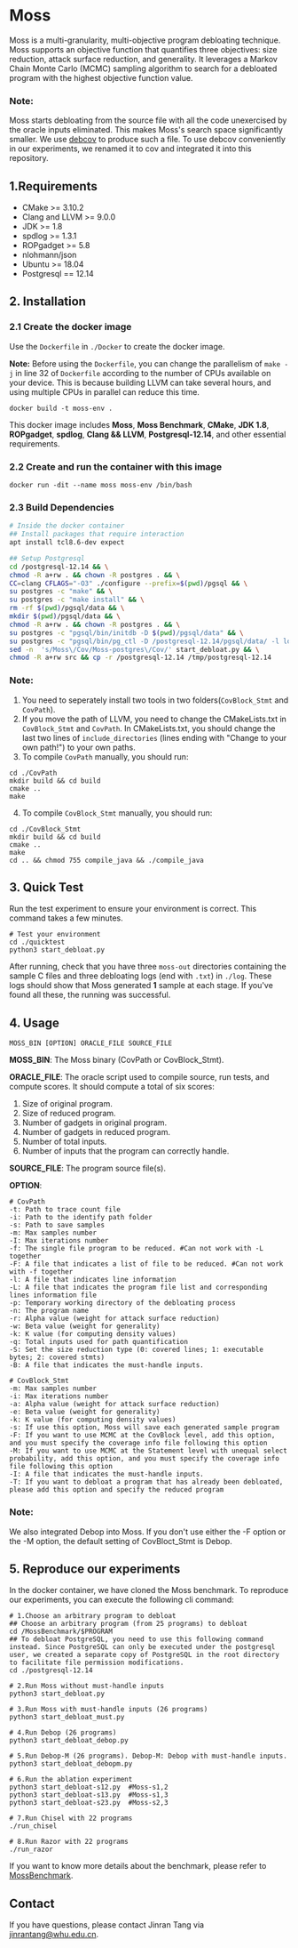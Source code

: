 # Moss
Moss is a multi-granularity, multi-objective program debloating technique. Moss supports an objective function that quantifies three objectives: size reduction, attack surface reduction, and generality. It leverages a Markov Chain Monte Carlo (MCMC) sampling algorithm to search for a debloated program with the highest objective function value.

### Note:
Moss starts debloating from the source file with all the code unexercised by the oracle inputs eliminated. 
This makes Moss's search space significantly smaller. 
We use [debcov](https://github.com/qixin5/debcov) to produce such a file. To use debcov conveniently in our experiments, we renamed it to cov and integrated it into this repository.


## 1.Requirements
* CMake >= 3.10.2
* Clang and LLVM >= 9.0.0
* JDK >= 1.8
* spdlog >= 1.3.1
* ROPgadget >= 5.8
* nlohmann/json
* Ubuntu >= 18.04
* Postgresql == 12.14


## 2. Installation

### 2.1 Create the docker image

Use the `Dockerfile` in `./Docker` to create the docker image.

**Note:** Before using the `Dockerfile`, you can change the parallelism of `make -j` in line 32 of `Dockerfile` according to the number of CPUs available on your device. This is because building LLVM can take several hours, and using multiple CPUs in parallel can reduce this time.

```shell
docker build -t moss-env .
```

This docker image includes **Moss**, **Moss Benchmark**, **CMake**, **JDK 1.8**, **ROPgadget**, **spdlog**, **Clang && LLVM**, **Postgresql-12.14**, and other essential requirements.

### 2.2 Create and run the container with this image

```shell
docker run -dit --name moss moss-env /bin/bash
```

### 2.3 Build Dependencies

```bash
# Inside the docker container
## Install packages that require interaction
apt install tcl8.6-dev expect

## Setup Postgresql
cd /postgresql-12.14 && \
chmod -R a+rw . && chown -R postgres . && \
CC=clang CFLAGS="-O3" ./configure --prefix=$(pwd)/pgsql && \
su postgres -c "make" && \
su postgres -c "make install" && \
rm -rf $(pwd)/pgsql/data && \
mkdir $(pwd)/pgsql/data && \
chmod -R a+rw . && chown -R postgres . && \
su postgres -c "pgsql/bin/initdb -D $(pwd)/pgsql/data" && \
su postgres -c "pgsql/bin/pg_ctl -D /postgresql-12.14/pgsql/data/ -l logfile start" && \
sed -n  's/Moss\/Cov/Moss-postgres\/Cov/' start_debloat.py && \
chmod -R a+rw src && cp -r /postgresql-12.14 /tmp/postgresql-12.14
```

### Note:
1. You need to seperately install two tools in two folders(```CovBlock_Stmt``` and ```CovPath```).
2. If you move the path of LLVM, you need to change the CMakeLists.txt in ```CovBlock_Stmt``` and ```CovPath```. In CMakeLists.txt, you should change the last two lines of `include_directories` (lines ending with "Change to your own path!") to your own paths.
3. To compile ```CovPath``` manually, you should run:
```
cd ./CovPath
mkdir build && cd build
cmake ..
make
```
4. To compile ```CovBlock_Stmt``` manually, you should run:
```
cd ./CovBlock_Stmt
mkdir build && cd build
cmake ..
make
cd .. && chmod 755 compile_java && ./compile_java
```


## 3. Quick Test
Run the test experiment to ensure your environment is correct. This command takes a few minutes.
```shell
# Test your environment
cd ./quicktest
python3 start_debloat.py
```
After running, check that you have three `moss-out` directories containing the sample C files and three debloating logs (end with `.txt`) in `./log`. These logs should show that Moss generated **1** sample at each stage. If you've found all these, the running was successful.


## 4. Usage
```
MOSS_BIN [OPTION] ORACLE_FILE SOURCE_FILE
```
**MOSS_BIN**: The Moss binary (CovPath or CovBlock_Stmt).

**ORACLE_FILE**: The oracle script used to compile source, run tests, and compute scores. It should compute a total of six scores:
1. Size of original program.
2. Size of reduced program.
3. Number of gadgets in original program.
4. Number of gadgets in reduced program.
5. Number of total inputs.
6. Number of inputs that the program can correctly handle.

**SOURCE_FILE**: The program source file(s).

**OPTION**:
```
# CovPath
-t: Path to trace count file
-i: Path to the identify path folder
-s: Path to save samples
-m: Max samples number
-I: Max iterations number
-f: The single file program to be reduced. #Can not work with -L together
-F: A file that indicates a list of file to be reduced. #Can not work with -f together
-l: A file that indicates line information
-L: A file that indicates the program file list and corresponding lines information file
-p: Temporary working directory of the debloating process
-n: The program name
-r: Alpha value (weight for attack surface reduction)
-w: Beta value (weight for generality)
-k: K value (for computing density values)
-q: Total inputs used for path quantification
-S: Set the size reduction type (0: covered lines; 1: executable bytes; 2: covered stmts)
-B: A file that indicates the must-handle inputs.

# CovBlock_Stmt
-m: Max samples number
-i: Max iterations number
-a: Alpha value (weight for attack surface reduction)
-e: Beta value (weight for generality)
-k: K value (for computing density values)
-s: If use this option, Moss will save each generated sample program
-F: If you want to use MCMC at the CovBlock level, add this option, and you must specify the coverage info file following this option
-M: If you want to use MCMC at the Statement level with unequal select probability, add this option, and you must specify the coverage info file following this option
-I: A file that indicates the must-handle inputs.
-T: If you want to debloat a program that has already been debloated, please add this option and specify the reduced program
```

### Note:
We also integrated Debop into Moss. If you don't use either the -F option or the -M option, the default setting of CovBloct_Stmt is Debop.


## 5. Reproduce our experiments
In the docker container, we have cloned the Moss benchmark. To reproduce our experiments, you can execute the following cli command:

``` shell
# 1.Choose an arbitrary program to debloat
## Choose an arbitrary program (from 25 programs) to debloat
cd /MossBenchmark/$PROGRAM
## To debloat PostgreSQL, you need to use this following command instead. Since PostgreSQL can only be executed under the postgresql user, we created a separate copy of PostgreSQL in the root directory to facilitate file permission modifications.
cd ./postgresql-12.14

# 2.Run Moss without must-handle inputs
python3 start_debloat.py

# 3.Run Moss with must-handle inputs (26 programs)
python3 start_debloat_must.py

# 4.Run Debop (26 programs)
python3 start_debloat_debop.py

# 5.Run Debop-M (26 programs). Debop-M: Debop with must-handle inputs.
python3 start_debloat_debopm.py

# 6.Run the ablation experiment
python3 start_debloat-s12.py  #Moss-s1,2
python3 start_debloat-s13.py  #Moss-s1,3
python3 start_debloat-s23.py  #Moss-s2,3

# 7.Run Chisel with 22 programs
./run_chisel

# 8.Run Razor with 22 programs
./run_razor
```

If you want to know more details about the benchmark, please refer to [MossBenchmark](https://github.com/BaiGeiQiShi/MossBenchmark).


## Contact
If you have questions, please contact Jinran Tang via jinrantang@whu.edu.cn.
